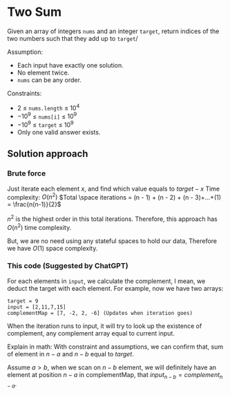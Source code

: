 # Two Sum

Given an array of integers `nums` and an integer `target`, return indices of the two numbers such that they add up to `target`/

Assumption:
- Each input have exactly one solution.
- No element twice.
- `nums` can be any order.

Constraints:
- 2 $\le$ `nums.length` $\le$ $10^4$
- $-10^9$ $\le$ `nums[i]` $\le$ $10^9$
- $-10^9$ $\le$ `target` $\le$ $10^9$
- Only one valid answer exists.

## Solution approach

### Brute force
Just iterate each element $x$, and find which value equals to $`target - x`$
Time complexity: $O(n^2)$
$Total \space iterations = (n - 1) + (n - 2) + (n - 3)+...+(1) = \frac{n(n-1)}{2}$

$n^2$ is the highest order in this total iterations. Therefore, this approach has $O(n^2)$ time complexity.

But, we are no need using any stateful spaces to hold our data, Therefore we have $O(1)$ space complexity.

### This code (Suggested by ChatGPT)
For each elements in `input`, we calculate the complement, I mean, we deduct the target with each element. For example, now we have two arrays:
```
target = 9
input = [2,11,7,15]
complementMap = [7, -2, 2, -6] (Updates when iteration goes)
```
When the iteration runs to input, it will try to look up the existence of complement, any complement array equal to current input.

Explain in math: 
With constraint and assumptions, we can confirm that, sum of element in $n-a$ and $n-b$ equal to $target$. 

Assume $a \gt b$, when we scan on $n-b$ element, we will definitely have an element at position $n-a$ in complementMap, that $input_{n-b} = complement_{n-a}$.